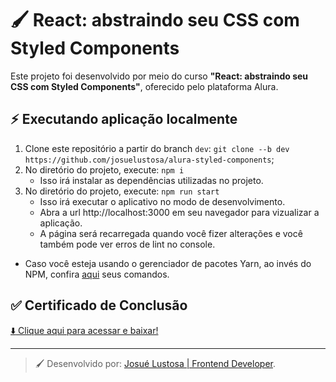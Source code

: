 # :paintbrush: React: abstraindo seu CSS com Styled Components

Este projeto foi desenvolvido por meio do curso **"React: abstraindo seu CSS com Styled Components"**, oferecido pelo plataforma Alura.

## :zap: Executando aplicação localmente

1. Clone este repositório a partir do branch ``dev``: ``git clone --b dev https://github.com/josuelustosa/alura-styled-components``;
2. No diretório do projeto, execute: ``npm i``
    * Isso irá instalar as dependências utilizadas no projeto.
4. No diretório do projeto, execute: ``npm run start``
    * Isso irá executar o aplicativo no modo de desenvolvimento.
    * Abra a url http://localhost:3000 em seu navegador para vizualizar a aplicação.
    * A página será recarregada quando você fizer alterações e você também pode ver erros de lint no console.
* Caso você esteja usando o gerenciador de pacotes Yarn, ao invés do NPM, confira [aqui](https://chore-update--yarnpkg.netlify.app/pt-BR/docs/cli/) seus comandos.

## :white_check_mark: Certificado de Conclusão
[:arrow_down: Clique aqui para acessar e baixar!](https://cursos.alura.com.br/user/josuelustosa/course/react-styled-components/certificate)

---
> :paintbrush: Desenvolvido por: [Josué Lustosa | Frontend Developer](https://beacons.page/josuelustosajob/).
